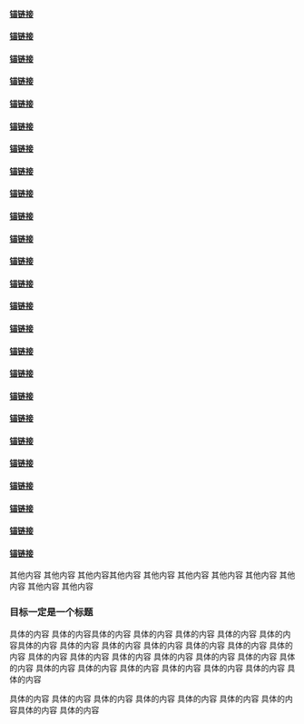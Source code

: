 
#### [锚链接](#目标一定是一个标题)
#### [锚链接](#目标一定是一个标题)
#### [锚链接](#目标一定是一个标题)
#### [锚链接](#目标一定是一个标题)
#### [锚链接](#目标一定是一个标题)

#### [锚链接](#目标一定是一个标题)
#### [锚链接](#目标一定是一个标题)
#### [锚链接](#目标一定是一个标题)
#### [锚链接](#目标一定是一个标题)
#### [锚链接](#目标一定是一个标题)
#### [锚链接](#目标一定是一个标题)
#### [锚链接](#目标一定是一个标题)
#### [锚链接](#目标一定是一个标题)
#### [锚链接](#目标一定是一个标题)
#### [锚链接](#目标一定是一个标题)
#### [锚链接](#目标一定是一个标题)
#### [锚链接](#目标一定是一个标题)
#### [锚链接](#目标一定是一个标题)
#### [锚链接](#目标一定是一个标题)
#### [锚链接](#目标一定是一个标题)
#### [锚链接](#目标一定是一个标题)
#### [锚链接](#目标一定是一个标题)
#### [锚链接](#目标一定是一个标题)
#### [锚链接](#目标一定是一个标题)
#### [锚链接](#目标一定是一个标题)

其他内容
其他内容
其他内容其他内容
其他内容
其他内容
其他内容
其他内容
其他内容
其他内容
其他内容






### 目标一定是一个标题
具体的内容
具体的内容具体的内容
具体的内容
具体的内容
具体的内容
具体的内容具体的内容
具体的内容
具体的内容
具体的内容
具体的内容
具体的内容
具体的内容
具体的内容
具体的内容
具体的内容
具体的内容
具体的内容
具体的内容
具体的内容
具体的内容
具体的内容
具体的内容
具体的内容
具体的内容
具体的内容
具体的内容

具体的内容
具体的内容
具体的内容
具体的内容
具体的内容
具体的内容
具体的内容具体的内容
具体的内容

